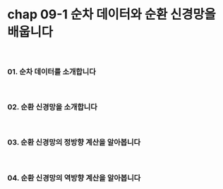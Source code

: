 # chap 09-1 순차 데이터와 순환 신경망을 배웁니다

<br>

### 01. 순차 데이터를 소개합니다

<br>

### 02. 순환 신경망을 소개합니다

<br>

### 03. 순환 신경망의 정방향 계산을 알아봅니다

<br>

### 04. 순환 신경망의 역방향 계산을 알아봅니다
